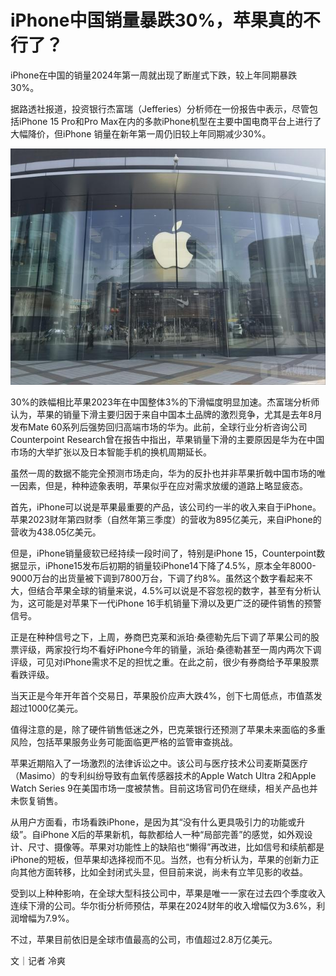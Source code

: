 # iPhone中国销量暴跌30%，苹果真的不行了？

iPhone在中国的销量2024年第一周就出现了断崖式下跌，较上年同期暴跌 30%。

据路透社报道，投资银行杰富瑞（Jefferies）分析师在一份报告中表示，尽管包括iPhone 15 Pro和Pro
Max在内的多款iPhone机型在主要中国电商平台上进行了大幅降价，但iPhone 销量在新年第一周仍旧较上年同期减少30%。

![a06dfe41b1f0b55c7e8f73059e2b17f8.jpg](https://raw.githubusercontent.com/qqhsx/qqnews_image/main/2024/01/09/iPhone中国销量暴跌30%，苹果真的不行了？/a06dfe41b1f0b55c7e8f73059e2b17f8.jpg)

30%的跌幅相比苹果2023年在中国整体3%的下滑幅度明显加速。杰富瑞分析师认为，苹果的销量下滑主要归因于来自中国本土品牌的激烈竞争，尤其是去年8月发布Mate
60系列后强势回归高端市场的华为。此前，全球行业分析咨询公司Counterpoint
Research曾在报告中指出，苹果销量下滑的主要原因是华为在中国市场的大举扩张以及日本智能手机的换机周期延长。

虽然一周的数据不能完全预测市场走向，华为的反扑也并非苹果折戟中国市场的唯一因素，但是，种种迹象表明，苹果似乎在应对需求放缓的道路上略显疲态。

首先，iPhone可以说是苹果最重要的产品，该公司约一半的收入来自于iPhone。苹果2023财年第四财季（自然年第三季度）的营收为895亿美元，来自iPhone的营收为438.05亿美元。

但是，iPhone销量疲软已经持续一段时间了，特别是iPhone
15，Counterpoint数据显示，iPhone15发布后初期的销量较iPhone14下降了4.5%，原本全年8000-9000万台的出货量被下调到7800万台，下调了约8%。虽然这个数字看起来不大，但结合苹果全球的销量来说，4.5%可以说是不容忽视的数字，甚至有分析认为，这可能是对苹果下一代iPhone
16手机销量下滑以及更广泛的硬件销售的预警信号。

正是在种种信号之下，上周，券商巴克莱和派珀·桑德勒先后下调了苹果公司的股票评级，两家投行均不看好iPhone今年的销量，派珀·桑德勒甚至一周内两次下调评级，可见对iPhone需求不足的担忧之重。在此之前，很少有券商给予苹果股票看跌评级。

当天正是今年开年首个交易日，苹果股价应声大跌4%，创下七周低点，市值蒸发超过1000亿美元。

值得注意的是，除了硬件销售低迷之外，巴克莱银行还预测了苹果未来面临的多重风险，包括苹果服务业务可能面临更严格的监管审查挑战。

苹果近期陷入了一场激烈的法律诉讼之中。该公司与医疗技术公司麦斯莫医疗（Masimo）的专利纠纷导致有血氧传感器技术的Apple Watch Ultra
2和Apple Watch Series 9在美国市场一度被禁售。目前这场官司仍在继续，相关产品也并未恢复销售。

从用户方面看，市场看跌iPhone，是因为其“没有什么更具吸引力的功能或升级”。自iPhone
X后的苹果新机，每款都给人一种“局部完善”的感觉，如外观设计、尺寸、摄像等。苹果对功能性上的缺陷也“懒得”再改进，比如信号和续航都是iPhone的短板，但苹果却选择视而不见。当然，也有分析认为，苹果的创新力正向其他方面转移，比如全封闭式头显，但目前来说，尚未有立竿见影的收益。

受到以上种种影响，在全球大型科技公司中，苹果是唯一一家在过去四个季度收入连续下滑的公司。华尔街分析师预估，苹果在2024财年的收入增幅仅为3.6%，利润增幅为7.9%。

不过，苹果目前依旧是全球市值最高的公司，市值超过2.8万亿美元。

文｜记者 冷爽

